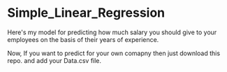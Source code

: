 # Simple_Linear_Regression

Here's my model for predicting how much salary you should give to your employees on the basis of their years of experience.

Now, If you want to predict for your own comapny then just download this repo. and add your Data.csv file.
